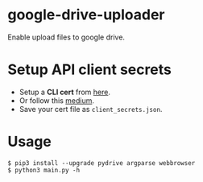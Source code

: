 # google-drive-uploader
Enable upload files to google drive.

# Setup API client secrets
* Setup a **CLI cert** from [here](https://console.developers.google.com/flows/enableapi?apiid=drive). 
* Or follow this [medium](https://medium.com/@newlife617/%E7%A8%8B%E5%BC%8F-python-google-drive-api-eebeb58876ef).
* Save your cert file as `client_secrets.json`.

# Usage
```
$ pip3 install --upgrade pydrive argparse webbrowser
$ python3 main.py -h
```
